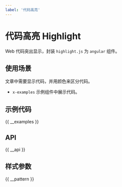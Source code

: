 ```yaml
---
label: '代码高亮'
---
```


# 代码高亮 Highlight

Web 代码突出显示，封装 `highlight.js` 为 `angular` 组件。

## 使用场景

文章中需要显示代码，并用颜色来区分代码。

- `x-examples` 示例组件中展示代码。

## 示例代码

{{ __examples }}

## API

{{ __api }}

## 样式参数

{{ __pattern }}
